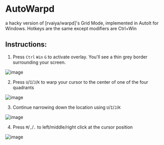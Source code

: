 # AutoWarpd
a hacky version of [rvaiya/warpd]'s Grid Mode, implemented in AutoIt for Windows. Hotkeys are the same except modifiers are Ctrl+Win


## Instructions:

1. Press `Ctrl` `Win` `G` to activate overlay. You'll see a thin grey border surrounding your screen.

![image](https://user-images.githubusercontent.com/98432183/196135124-73a95c99-404e-43e1-b09d-3f94602b31a0.png)

2. Press `U`/`I`/`J`/`K` to warp your cursor to the center of one of the four quadrants

![image](https://user-images.githubusercontent.com/98432183/196135311-f35eacad-520d-414e-b13f-cb04646d2a44.png)

3. Continue narrowing down the location using `U`/`I`/`J`/`K`

![image](https://user-images.githubusercontent.com/98432183/196135743-0edb3f8e-541f-4204-b6b5-c5fcd91e7042.png)

4. Press `M`/`,`/`.` to left/middle/right click at the cursor position

![image](https://user-images.githubusercontent.com/98432183/196136034-7b7da439-ce2b-4d7d-a5f5-972cfc7363e2.png)
